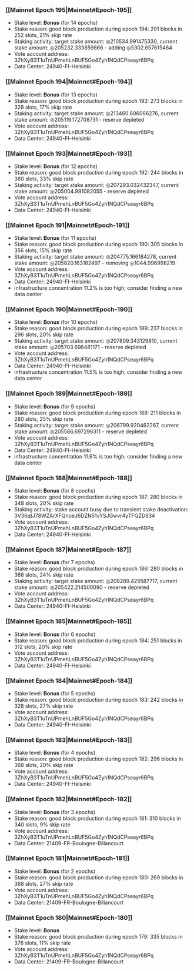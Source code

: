 ### [[Mainnet Epoch 195|Mainnet#Epoch-195]]
* Stake level: **Bonus** (for 14 epochs)
* Stake reason: good block production during epoch 194: 201 blocks in 252 slots, 21% skip rate
* Staking activity: target stake amount: ◎210534.991475330, current stake amount: ◎205232.333859866 - adding ◎5302.657615464
* Vote account address: 3ZhXyB3T1uTnUPmehLnBUF5Go4Zyh1NQdCPseayr6BPq
* Data Center: 24940-FI-Helsinki
### [[Mainnet Epoch 194|Mainnet#Epoch-194]]
* Stake level: **Bonus** (for 13 epochs)
* Stake reason: good block production during epoch 193: 273 blocks in 328 slots, 17% skip rate
* Staking activity: target stake amount: ◎213460.606066276, current stake amount: ◎205119.172708731 - reserve depleted
* Vote account address: 3ZhXyB3T1uTnUPmehLnBUF5Go4Zyh1NQdCPseayr6BPq
* Data Center: 24940-FI-Helsinki
### [[Mainnet Epoch 193|Mainnet#Epoch-193]]
* Stake level: **Bonus** (for 12 epochs)
* Stake reason: good block production during epoch 192: 244 blocks in 360 slots, 33% skip rate
* Staking activity: target stake amount: ◎207293.032432347, current stake amount: ◎205004.991082055 - reserve depleted
* Vote account address: 3ZhXyB3T1uTnUPmehLnBUF5Go4Zyh1NQdCPseayr6BPq
* Data Center: 24940-FI-Helsinki
### [[Mainnet Epoch 191|Mainnet#Epoch-191]]
* Stake level: **Bonus** (for 11 epochs)
* Stake reason: good block production during epoch 190: 305 blocks in 356 slots, 15% skip rate
* Staking activity: target stake amount: ◎204775.166184278, current stake amount: ◎205820.163182497 - removing ◎1044.996998219
* Vote account address: 3ZhXyB3T1uTnUPmehLnBUF5Go4Zyh1NQdCPseayr6BPq
* Data Center: 24940-FI-Helsinki
* infrastructure concentration 11.2% is too high; consider finding a new data center
### [[Mainnet Epoch 190|Mainnet#Epoch-190]]
* Stake level: **Bonus** (for 10 epochs)
* Stake reason: good block production during epoch 189: 237 blocks in 296 slots, 20% skip rate
* Staking activity: target stake amount: ◎207809.343129810, current stake amount: ◎205703.696481171 - reserve depleted
* Vote account address: 3ZhXyB3T1uTnUPmehLnBUF5Go4Zyh1NQdCPseayr6BPq
* Data Center: 24940-FI-Helsinki
* infrastructure concentration 11.5% is too high; consider finding a new data center
### [[Mainnet Epoch 189|Mainnet#Epoch-189]]
* Stake level: **Bonus** (for 9 epochs)
* Stake reason: good block production during epoch 188: 211 blocks in 280 slots, 25% skip rate
* Staking activity: target stake amount: ◎206799.920462267, current stake amount: ◎205586.697296311 - reserve depleted
* Vote account address: 3ZhXyB3T1uTnUPmehLnBUF5Go4Zyh1NQdCPseayr6BPq
* Data Center: 24940-FI-Helsinki
* infrastructure concentration 11.6% is too high; consider finding a new data center
### [[Mainnet Epoch 188|Mainnet#Epoch-188]]
* Stake level: **Bonus** (for 8 epochs)
* Stake reason: good block production during epoch 187: 280 blocks in 348 slots, 20% skip rate
* Staking activity: stake account busy due to transient stake deactivation: 3V36qtJ78WZArXFQnoeJ6DZN51vYSJGwvr4yTFQZD834
* Vote account address: 3ZhXyB3T1uTnUPmehLnBUF5Go4Zyh1NQdCPseayr6BPq
* Data Center: 24940-FI-Helsinki
### [[Mainnet Epoch 187|Mainnet#Epoch-187]]
* Stake level: **Bonus** (for 7 epochs)
* Stake reason: good block production during epoch 186: 280 blocks in 368 slots, 24% skip rate
* Staking activity: target stake amount: ◎208289.425587717, current stake amount: ◎205422.214500090 - reserve depleted
* Vote account address: 3ZhXyB3T1uTnUPmehLnBUF5Go4Zyh1NQdCPseayr6BPq
* Data Center: 24940-FI-Helsinki
### [[Mainnet Epoch 185|Mainnet#Epoch-185]]
* Stake level: **Bonus** (for 6 epochs)
* Stake reason: good block production during epoch 184: 251 blocks in 312 slots, 20% skip rate
* Vote account address: 3ZhXyB3T1uTnUPmehLnBUF5Go4Zyh1NQdCPseayr6BPq
* Data Center: 24940-FI-Helsinki
### [[Mainnet Epoch 184|Mainnet#Epoch-184]]
* Stake level: **Bonus** (for 5 epochs)
* Stake reason: good block production during epoch 183: 242 blocks in 328 slots, 27% skip rate
* Vote account address: 3ZhXyB3T1uTnUPmehLnBUF5Go4Zyh1NQdCPseayr6BPq
* Data Center: 24940-FI-Helsinki
### [[Mainnet Epoch 183|Mainnet#Epoch-183]]
* Stake level: **Bonus** (for 4 epochs)
* Stake reason: good block production during epoch 182: 296 blocks in 368 slots, 20% skip rate
* Vote account address: 3ZhXyB3T1uTnUPmehLnBUF5Go4Zyh1NQdCPseayr6BPq
* Data Center: 24940-FI-Helsinki
### [[Mainnet Epoch 182|Mainnet#Epoch-182]]
* Stake level: **Bonus** (for 3 epochs)
* Stake reason: good block production during epoch 181: 310 blocks in 340 slots, 9% skip rate
* Vote account address: 3ZhXyB3T1uTnUPmehLnBUF5Go4Zyh1NQdCPseayr6BPq
* Data Center: 21409-FR-Boulogne-Billancourt
### [[Mainnet Epoch 181|Mainnet#Epoch-181]]
* Stake level: **Bonus** (for 2 epochs)
* Stake reason: good block production during epoch 180: 269 blocks in 368 slots, 27% skip rate
* Vote account address: 3ZhXyB3T1uTnUPmehLnBUF5Go4Zyh1NQdCPseayr6BPq
* Data Center: 21409-FR-Boulogne-Billancourt
### [[Mainnet Epoch 180|Mainnet#Epoch-180]]
* Stake level: **Bonus**
* Stake reason: good block production during epoch 179: 335 blocks in 376 slots, 11% skip rate
* Vote account address: 3ZhXyB3T1uTnUPmehLnBUF5Go4Zyh1NQdCPseayr6BPq
* Data Center: 21409-FR-Boulogne-Billancourt